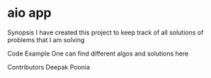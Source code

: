 # aio app
Synopsis
I have created this project to keep track of all solutions of problems that I am solving

Code Example
One can find different algos and solutions here

Contributors
Deepak Poonia